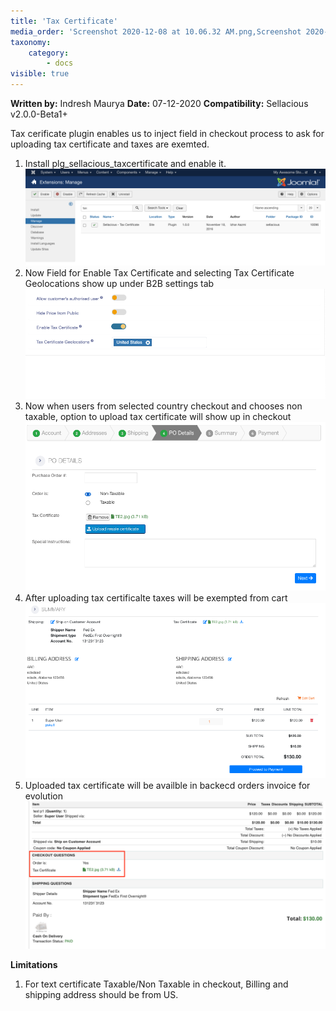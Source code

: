 ```yaml
---
title: 'Tax Certificate'
media_order: 'Screenshot 2020-12-08 at 10.06.32 AM.png,Screenshot 2020-12-08 at 10.11.06 AM.png,Screenshot 2020-12-08 at 10.14.03 AM.png,Screenshot 2020-12-08 at 10.16.59 AM.png,Screenshot 2020-12-08 at 10.22.01 AM.png'
taxonomy:
    category:
        - docs
visible: true
---
```


**Written by:** Indresh Maurya
**Date:** 07-12-2020
**Compatibility:** Sellacious v2.0.0-Beta1+

Tax cerificate plugin enables us to inject field in checkout process to ask for uploading tax certificate and taxes are exemted.

1. Install plg_sellacious_taxcertificate and enable it.
![](Screenshot%202020-12-08%20at%2010.06.32%20AM.png)
2. Now Field for Enable Tax Certificate and selecting Tax Certificate Geolocations show up under B2B settings tab
![](Screenshot%202020-12-08%20at%2010.11.06%20AM.png)
3. Now when users from selected country checkout and chooses non taxable, option to upload tax certificate will show up in checkout
![](Screenshot%202020-12-08%20at%2010.14.03%20AM.png)
4. After uploading tax certificalte taxes will be exempted from cart
![](Screenshot%202020-12-08%20at%2010.16.59%20AM.png)
5. Uploaded tax certificate will be availble in backecd orders invoice for evolution
![](Screenshot%202020-12-08%20at%2010.22.01%20AM.png)

**Limitations**
1. For text certificate Taxable/Non Taxable in checkout, Billing and shipping address should be from US.
